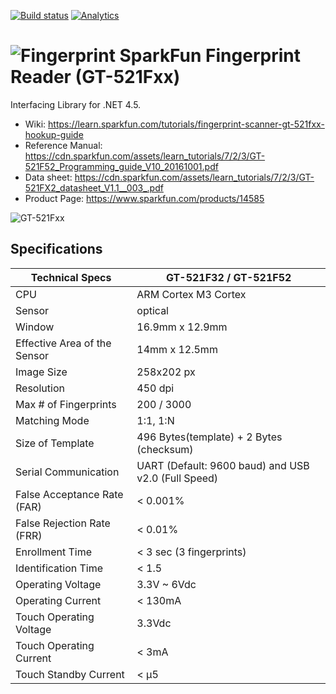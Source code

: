 ﻿[![Build status](https://ci.appveyor.com/api/projects/status/61tiduyk2eo8g7r9/branch/master?svg=true)](https://ci.appveyor.com/project/geoperez/sparkfunfingerprint/branch/master)
[![Analytics](https://ga-beacon.appspot.com/UA-8535255-2/unosquare/wsfingerprint/)](https://github.com/igrigorik/ga-beacon)

# ![Fingerprint](https://github.com/unosquare/sparkfunfingerprint/raw/master/logos/sffp-logo-32.png "Unosquare fingerprint") SparkFun Fingerprint Reader (GT-521Fxx)
Interfacing Library for .NET 4.5.

* Wiki: https://learn.sparkfun.com/tutorials/fingerprint-scanner-gt-521fxx-hookup-guide
* Reference Manual: https://cdn.sparkfun.com/assets/learn_tutorials/7/2/3/GT-521F52_Programming_guide_V10_20161001.pdf
* Data sheet: https://cdn.sparkfun.com/assets/learn_tutorials/7/2/3/GT-521FX2_datasheet_V1.1__003_.pdf
* Product Page: https://www.sparkfun.com/products/14585

![GT-521Fxx](https://github.com/unosquare/sparkfunfingerprint/raw/master/logos/sffp-image.jpg "GT-521Fxx")

## Specifications

| Technical Specs              | GT-521F32 / GT-521F52                               |
| ---------------------------- | --------------------------------------------------- |
| CPU                          | ARM Cortex M3 Cortex                                |
| Sensor                       | optical                                             |
| Window                       | 16.9mm x 12.9mm                                     |
| Effective Area of the Sensor | 14mm x 12.5mm                                       | 
| Image Size                   | 258x202 px                                          |
| Resolution                   | 450 dpi                                             |
| Max # of Fingerprints        | 200 / 3000				                             |
| Matching Mode                | 1:1, 1:N                                            |
| Size of Template             | 496 Bytes(template) + 2 Bytes (checksum)            |
| Serial Communication         | UART (Default: 9600 baud) and USB v2.0 (Full Speed) |
| False Acceptance Rate (FAR)  | < 0.001%                                            |
| False Rejection Rate (FRR)   | < 0.01%                                             |
| Enrollment Time              | < 3 sec (3 fingerprints)                            |
| Identification Time          | < 1.5                                               |
| Operating Voltage            | 3.3V ~ 6Vdc                                         |
| Operating Current            | < 130mA                                             |
| Touch Operating Voltage      | 3.3Vdc                                              |
| Touch Operating Current      | < 3mA                                               |
| Touch Standby Current        | < μ5                                                |
